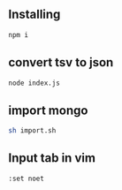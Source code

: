 ## Installing
```bash
npm i
```

## convert tsv to json
```bash
node index.js
```

## import mongo
```bash
sh import.sh
```

## Input tab in vim
```
:set noet
```
